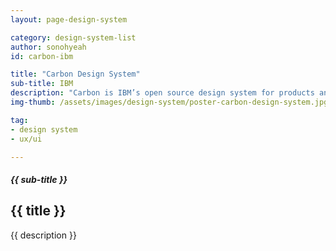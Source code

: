 ```yaml
---
layout: page-design-system

category: design-system-list
author: sonohyeah
id: carbon-ibm

title: "Carbon Design System"
sub-title: IBM
description: "Carbon is IBM’s open source design system for products and digital experiences. With the IBM Design Language as its foundation, the system consists of working code, design tools and resources, human interface guidelines, and a vibrant community of contributors."
img-thumb: /assets/images/design-system/poster-carbon-design-system.jpg

tag:
- design system
- ux/ui

---
```



<h5 class="card-subtitle mb-2 text-muted text-uppercase">{{ sub-title }}</h5>
<h2 class="card-title">{{ title }}</h2>

<!-- ![Picture 1](/assets/images/design-system/atlassian-homepage@2x.png) -->

{{ description }}
